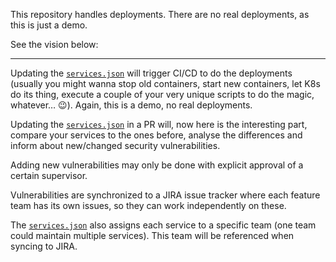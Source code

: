 This repository handles deployments.
There are no real deployments, as this is just a demo.

See the vision below:

-------------------------------------------------------------------------------

Updating the [`services.json`](services.json) will trigger CI/CD to do the
deployments (usually you might wanna stop old containers, start new containers,
let K8s do its thing, execute a couple of your very unique scripts to
do the magic, whatever… 😉). Again, this is a demo, no real deployments.

Updating the [`services.json`](services.json) in a PR will, now here is the
interesting part, compare your services to the ones before, analyse the
differences and inform about new/changed security vulnerabilities.

Adding new vulnerabilities may only be done with explicit approval of
a certain supervisor.

Vulnerabilities are synchronized to a JIRA issue tracker where each feature
team has its own issues, so they can work independently on these.

The [`services.json`](services.json) also assigns each service to a specific
team (one team could maintain multiple services). This team will be referenced
when syncing to JIRA. 
